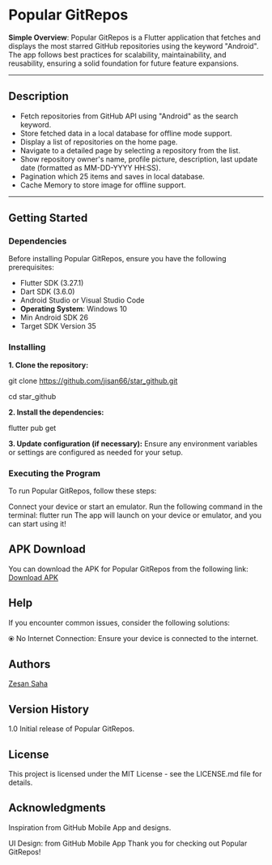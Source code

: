 # Popular GitRepos

**Simple Overview**: Popular GitRepos is a Flutter application that fetches and displays the most starred GitHub repositories using the keyword "Android". The app follows best practices for scalability, maintainability, and reusability, ensuring a solid foundation for future feature expansions.

---

## Description

- Fetch repositories from GitHub API using "Android" as the search keyword.
- Store fetched data in a local database for offline mode support.
- Display a list of repositories on the home page.
- Navigate to a detailed page by selecting a repository from the list.
- Show repository owner's name, profile picture, description, last update date (formatted as MM-DD-YYYY HH:SS).
- Pagination which 25 items and saves in local database.
- Cache Memory to store image for offline support.

---

## Getting Started

### Dependencies

Before installing Popular GitRepos, ensure you have the following prerequisites:

- Flutter SDK (3.27.1)
- Dart SDK (3.6.0)
- Android Studio or Visual Studio Code
- **Operating System**: Windows 10
- Min Android SDK 26
- Target SDK Version 35

### Installing

**1. Clone the repository:**

git clone https://github.com/jisan66/star_github.git

cd star_github

**2. Install the dependencies:**

flutter pub get

**3. Update configuration (if necessary):** Ensure any environment variables or settings are configured as needed for your setup.

### Executing the Program

To run Popular GitRepos, follow these steps:

Connect your device or start an emulator.
Run the following command in the terminal:
flutter run
The app will launch on your device or emulator, and you can start using it!


## APK Download
You can download the APK for Popular GitRepos from the following link: [Download APK](https://drive.google.com/file/d/1WL0w7zB6V332wI0JoNYInVqzcSjEEvTM/view?usp=sharing)

## Help

If you encounter common issues, consider the following solutions:

⦿ No Internet Connection: Ensure your device is connected to the internet.


## Authors

[Zesan Saha](https://www.github.com/jisan66)


## Version History

1.0
Initial release of Popular GitRepos.

## License
This project is licensed under the MIT License - see the LICENSE.md file for details.

## Acknowledgments
Inspiration from GitHub Mobile App and designs.

UI Design: from GitHub Mobile App
Thank you for checking out Popular GitRepos!

